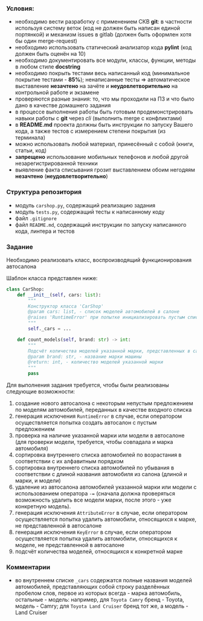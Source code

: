 ### Условия:

* необходимо вести разработку с применением СКВ **git**: в частности используя систему веток (код не должен быть написан единой портянкой) и механизм issues в gitlab (должен быть оформлен хотя бы один merge-request)
* необходимо использовать статический анализатор кода **pylint** (код должен быть оценён на 10)
* необходимо документировать все модули, классы, функции, методы в любом стиле **docstring**
* необходимо покрыть тестами весь написанный код (минимальное покрытие тестами - **85%**); ненаписанные тесты => автоматическое выставление **незачтено** на зачёте и **неудовлетворительно** на контрольной работе и экзамене
* проверяются разные знания: то, что мы проходили на ПЗ и что было дано в качестве домашнего задания
* в процессе выполнения работы быть готовым продемонстрировать навыки работы с **git** через *cli* (выполнить merge с конфликтами)
* в **README.md** проекта должны быть инструкции по запуску Вашего кода, а также тестов с измерением степени покрытия (из терминала)
* можно использовать любой материал, принесённый с собой (книги, статьи, код)
* **запрещено** использование мобильных телефонов и любой другой незарегистрированной техники
* выявление факта списывания грозит выставлением обоим негодяям **незачтено** (**неудовлетворительно**)


### Структура репозитория

* модуль `carshop.py`, содержащий реализацию задания
* модуль `tests.py`, содержащий тесты к написанному коду
* файл `.gitignore`
* файл `README.md`, содержащий инструкции по запуску написанного кода, линтера и тестов

### Задание

Необходимо реализовать класс, воспроизводящий функционирования автосалона

Шаблон класса представлен ниже:

```python
class CarShop:
    def __init__(self, cars: list):
        """
        Конструктор класса 'CarShop'
        @param cars: list, - список моделей автомобилей в салоне
        @raises 'RuntimeError' при попытке инициализировать пустым списком
        """
        self._cars = ...

    def count_models(self, brand: str) -> int:
        """
        Подсчёт количества моделей указанной марки, представленных в салоне
        @param brand: str, - название марки машины
        @return: int, - количество моделей указанной марки
        """
        pass
```

Для выполнения задания требуется, чтобы были реализованы следующие возможности:

1. создание нового автосалона с некоторым непустым предложением по моделям автомобилей, переданных в качестве входного списка 
2. генерация исключения `RuntimeError` в случае, если оператором осуществляется попытка создать автосалон с пустым предложением
3. проверка на наличие указанной марки или модели в автосалоне (для проверки модели, требуется, чтобы совпадала и марка автомобиля)
4. сортировка внутреннего списка автомобилей по возрастания в соответствии с их алфавитным порядком
5. сортировка внутреннего списка автомобилей по убывания в соответствии с длиной названия автомобиля из салона (длиной и марки, и модели)
6. удаление из автосалона автомобилей указанной марки или модели с использованием оператора `-=` (сначала должна проверяться возможность удалить все модели марки, после этого - уже конкретную модель).
7. генерация исключения `AttributeError` в случае, если оператором осуществляется попытка удалить автомобили, относящихся к марке, не представленной в автосалоне
8. генерация исключения `KeyError` в случае, если оператором осуществляется попытка удалить автомобили, относящихся к моделе, не представленной в автосалоне
9. подсчёт количества моделей, относящихся к конкретной марке


### Комментарии

* во внутреннем списке `_cars` содержатся полные названия моделей автомобилей, представляющих собой строку разделённых пробелом слов, первое из которых всегда - марка автомобиль, остальные - модель: например, для `Toyota Camry` бренд - Toyota, модель - Camry; для `Toyota Land Cruiser` бренд тот же, а модель - Land Cruiser
